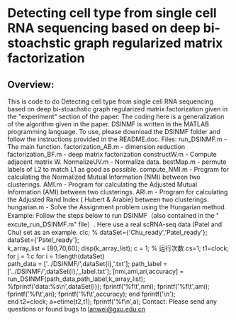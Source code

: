 
Detecting cell type from single cell RNA sequencing based on deep bi-stoachstic graph regularized matrix factorization
===========================================================================================================================
Overview:
----------------------------------------------------------------------------------------------------------------------------
This is code to do Detecting cell type from single cell RNA sequencing based on deep bi-stoachstic graph regularized matrix factorization given in the "experiment" section of the paper: 
The coding here is a generalization of the algorithm given in the paper. DSINMF is written in the MATLAB programming language. To use, please download the DSINMF folder and follow the instructions provided in the README.doc.
Files:
run_DSINMF.m - The main function.
factorization_AB.m - dimension reduction
factorization_BF.m - deep matrix factorization
constructW.m - Compute adjacent matrix W.
NormalizeUV.m - Normalize data.
bestMap.m - permute labels of L2 to match L1 as good as possible.
compute_NMI.m - Program for calculating the Normalized Mutual Information (NMI) between two clusterings.
AMI.m - Program for calculating the Adjusted Mutual Information (AMI) between two clusterings.
ARI.m - Program for calculating the Adjusted Rand Index ( Hubert & Arabie) between two clusterings.
hungarian.m - Solve the Assignment problem using the Hungarian method.
Example:
Follow the steps below to run DSINMF（also contained in the " excute_run_DSINMF.m" file）. Here use a real scRNA-seq data (Patel and Chu) set as an example.
        clc;
        % dataSet={'Chu_ready','Patel_ready'};
        dataSet={'Patel_ready'};  
        k_array_list = [80,70,60];
        disp(k_array_list);
        c = 1; % 运行次数
        cs=1; 
        t1=clock;
        for j = 1:c
            for i = 1:length(dataSet)           
                    path_data = ['../DSINMF/',dataSet{i},'.txt'];
                    path_label = ['../DSINMF/',dataSet{i},'_label.txt'];
                    [nmi,ami,ari,accuracy] = run_DSINMF(path_data,path_label,k_array_list);
                    %fprintf('data:%s\n',dataSet{i});
                    fprintf('%f\t',nmi);
                    fprintf('%f\t',ami);
                    fprintf('%f\t',ari);
                    fprintf('%f\t',accuracy);
            end
            fprintf('\n');  
        end 
        t2=clock;
        a=etime(t2,t1);
        fprintf('%f\n',a);
Contact:
Please send any questions or found bugs to lanwei@gxu.edu.cn 
